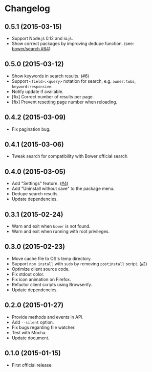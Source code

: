 # Changelog

## 0.5.1 (2015-03-15)
- Support Node.js 0.12 and io.js.
- Show correct packages by improving dedupe function. (see: [bower/search #64](https://github.com/bower/search/pull/64))

## 0.5.0 (2015-03-12)
- Show keywords in search results. ([#6](https://github.com/rakuten-frontend/bower-browser/issues/6))
- Support `<field>:<query>` notation for search, e.g. `owner:twbs`, `keyword:responsive`.
- Notify update if available.
- [fix] Correct number of results per page.
- [fix] Prevent resetting page number when reloading.

## 0.4.2 (2015-03-09)
- Fix pagination bug.

## 0.4.1 (2015-03-06)
- Tweak search for compatibility with Bower official search.

## 0.4.0 (2015-03-05)
- Add "Settings" feature. ([#4](https://github.com/rakuten-frontend/bower-browser/issues/4))
- Add "Uninstall without save" to the package menu.
- Dedupe search results.
- Update dependencies.

## 0.3.1 (2015-02-24)
- Warn and exit when `bower` is not found.
- Warn and exit when running with root privileges.

## 0.3.0 (2015-02-23)
- Move cache file to OS's temp directory.
- Support `npm install` with `sudo` by removing `postinstall` script. ([#1](https://github.com/rakuten-frontend/bower-browser/issues/1))
- Optimize client source code.
- Fix stdout color.
- Fix icon animation on Firefox.
- Refactor client scripts using Browserify.
- Update dependencies.

## 0.2.0 (2015-01-27)
- Provide methods and events in API.
- Add `--silent` option.
- Fix bugs regarding file watcher.
- Test with Mocha.
- Update document.

## 0.1.0 (2015-01-15)
- First official release.
